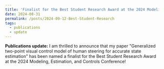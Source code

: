 ```yaml
---
title: 'Finalist for the Best Student Research Award at the 2024 Modeling, Estimation, and Controls Conference'
date: 2024-08-31
permalink: /posts/2024-09-12-Best-Student-Research
tags:
  - publications
  - update
---
```

**Publications update:** I am thrilled to announce that my paper "Generalized two-point visual control model of human steering for accurate state estimation" has been named a finalist for the Best Student Research Award at the 2024 Modeling, Estimation, and Controls Conference!
